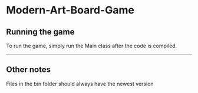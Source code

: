 # Modern-Art-Board-Game
## Running the game
To run the game, simply run the Main class after the code is compiled.

---

## Other notes
Files in the bin folder should always have the newest version
